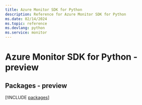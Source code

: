 ```yaml
---
title: Azure Monitor SDK for Python
description: Reference for Azure Monitor SDK for Python
ms.date: 02/14/2024
ms.topic: reference
ms.devlang: python
ms.service: monitor
---
```

# Azure Monitor SDK for Python - preview
## Packages - preview
[!INCLUDE [packages](monitor-index.md)]